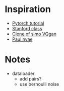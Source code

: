 # Inspiration
- [Pytorch tutorial](https://github.com/pytorch/examples/blob/main/vae/main.py)
- [Stanford class](https://github.com/scpd-proed/XCS236-PS2/blob/main/src/submission/models/vae.py)
- [Clone of simo VQgan](https://github.com/cloneofsimo/vqgan-training/blob/main/ae.py)
- [Paul nvae](https://github.com/pauldb89/ml/blob/master/nvae/model.py)

# Notes
- dataloader
  - add pairs?
  - use bernoulli noise
 
